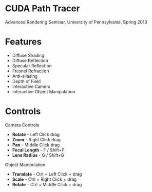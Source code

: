 CUDA Path Tracer
======

Advanced Rendering Seminar, University of Pennsylvania, Spring 2013

# Features

* Diffuse Shading
* Diffuse Reflection
* Specular Reflection
* Fresnel Refraction
* Anti-aliasing
* Depth of Field
* Interactive Camera
* Interactive Object Manipulation

# Controls

Camera Controls

* **Rotate** - Left Click drag
* **Zoom** - Right Click drag
* **Pan** - Middle Click drag
* **Focal Length** - F / Shift+F
* **Lens Radius** - G / Shift+G

Object Manipulation

* **Translate** - Ctrl + Left Click +  drag
* **Scale** - Ctrl + Right Click +  drag
* **Rotate** - Ctrl + Middle Click +  drag